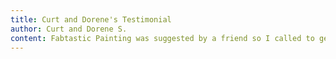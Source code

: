 ```yaml
---
title: Curt and Dorene's Testimonial
author: Curt and Dorene S.
content: Fabtastic Painting was suggested by a friend so I called to get an estimate. They were quick to return my call..came and looked at job within a few days and I had their bid in 48 hours. Remembering spring and all the rain we had, they still completed our job on time and it looks wonderful. They gave me some awesome ideas that I used and painted our small bathroom for free as a bonus for using their company. Korey and Andrea are wonderful, warm people and their employees are the same. My husband and I have made new friends for life and highly recommend Fabtastic Painting.
---
```

